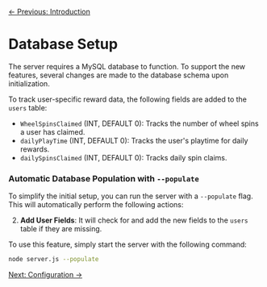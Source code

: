[← Previous: Introduction](./index.md)

# Database Setup

The server requires a MySQL database to function. To support the new features, several changes are made to the database schema upon initialization.


To track user-specific reward data, the following fields are added to the `users` table:

- `WheelSpinsClaimed` (INT, DEFAULT 0): Tracks the number of wheel spins a user has claimed.
- `dailyPlayTime` (INT, DEFAULT 0): Tracks the user's playtime for daily rewards.
- `dailySpinsClaimed` (INT, DEFAULT 0): Tracks daily spin claims.

### Automatic Database Population with `--populate`

To simplify the initial setup, you can run the server with a `--populate` flag. This will automatically perform the following actions:

2.  **Add User Fields**: It will check for and add the new fields to the `users` table if they are missing.

To use this feature, simply start the server with the following command:

```bash
node server.js --populate
```
[Next: Configuration →](./configuration.md)

